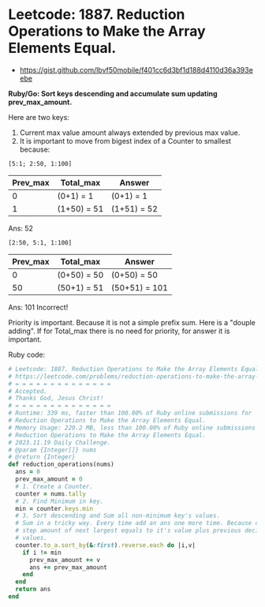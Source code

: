 # Leetcode: 1887. Reduction Operations to Make the Array Elements Equal.

- https://gist.github.com/lbvf50mobile/f401cc6d3bf1d188d4110d36a393eebe

**Ruby/Go: Sort keys descending and accumulate sum updating prev_max_amount.**

Here are two keys:
1. Current max value amount always extended by previous max value.
2. It is important to move from bigest index of a Counter to smallest because:

```
[5:1; 2:50, 1:100]
```
Prev_max | Total_max | Answer 
--- | --- | ---
0 | (0+1) = 1 | (0+1) = 1 
1 | (1+50) = 51 | (1+51) = 52

Ans: 52

```
[2:50, 5:1, 1:100]
```
Prev_max | Total_max | Answer
--- | --- | ---
0 | (0+50) = 50 | (0+50) = 50
50 | (50+1) = 51 | (50+51) = 101

Ans: 101 Incorrect!

Priority is important. Because it is not a simple prefix sum. Here is a
"douple adding". If for Total_max there is no need for priority, for answer it
is important.



Ruby code:
```Ruby
# Leetcode: 1887. Reduction Operations to Make the Array Elements Equal.
# https://leetcode.com/problems/reduction-operations-to-make-the-array-elements-equal
# = = = = = = = = = = = = = =
# Accepted.
# Thanks God, Jesus Christ!
# = = = = = = = = = = = = = =
# Runtime: 339 ms, faster than 100.00% of Ruby online submissions for
# Reduction Operations to Make the Array Elements Equal.
# Memory Usage: 229.2 MB, less than 100.00% of Ruby online submissions for
# Reduction Operations to Make the Array Elements Equal.
# 2023.11.19 Daily Challenge.
# @param {Integer[]} nums
# @return {Integer}
def reduction_operations(nums)
  ans = 0
  prev_max_amount = 0
  # 1. Create a Counter.
  counter = nums.tally
  # 2. Find Minimum in key.
  min = counter.keys.min
  # 3. Sort descending and Sum all non-minimum key's values.
  # Sum in a tricky way. Every time add an ans one more time. Because on every
  # step amount of next largest equals to it's value plus previous decireased
  # values.
  counter.to_a.sort_by(&:first).reverse.each do |i,v|
    if i != min
      prev_max_amount += v
      ans += prev_max_amount 
    end
  end
  return ans
end
```
